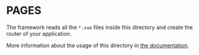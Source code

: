# PAGES


The framework reads all the `*.vue` files inside this directory and create the router of your application.

More information about the usage of this directory in [the documentation](https://nuxtjs.org/guide/routing).

